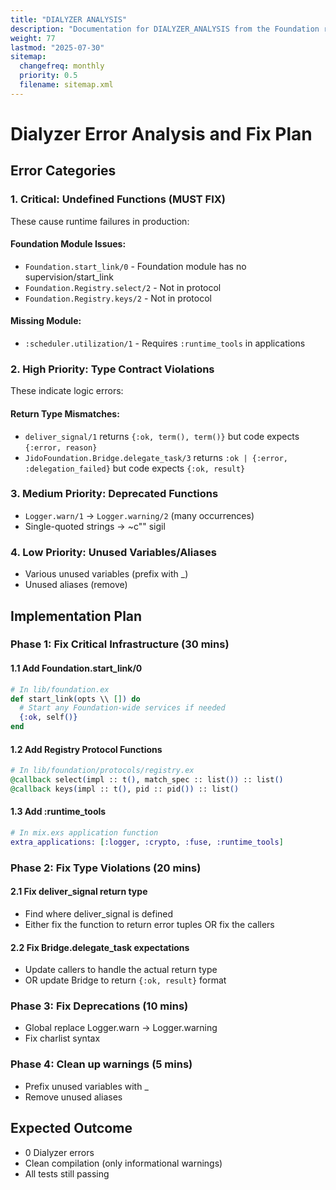 ```yaml
---
title: "DIALYZER ANALYSIS"
description: "Documentation for DIALYZER_ANALYSIS from the Foundation repository."
weight: 77
lastmod: "2025-07-30"
sitemap:
  changefreq: monthly
  priority: 0.5
  filename: sitemap.xml
---
```


# Dialyzer Error Analysis and Fix Plan

## Error Categories

### 1. **Critical: Undefined Functions** (MUST FIX)
These cause runtime failures in production:

#### Foundation Module Issues:
- `Foundation.start_link/0` - Foundation module has no supervision/start_link
- `Foundation.Registry.select/2` - Not in protocol 
- `Foundation.Registry.keys/2` - Not in protocol

#### Missing Module:
- `:scheduler.utilization/1` - Requires `:runtime_tools` in applications

### 2. **High Priority: Type Contract Violations**
These indicate logic errors:

#### Return Type Mismatches:
- `deliver_signal/1` returns `{:ok, term(), term()}` but code expects `{:error, reason}`
- `JidoFoundation.Bridge.delegate_task/3` returns `:ok | {:error, :delegation_failed}` but code expects `{:ok, result}`

### 3. **Medium Priority: Deprecated Functions**
- `Logger.warn/1` → `Logger.warning/2` (many occurrences)
- Single-quoted strings → ~c"" sigil

### 4. **Low Priority: Unused Variables/Aliases**
- Various unused variables (prefix with _)
- Unused aliases (remove)

## Implementation Plan

### Phase 1: Fix Critical Infrastructure (30 mins)

#### 1.1 Add Foundation.start_link/0
```elixir
# In lib/foundation.ex
def start_link(opts \\ []) do
  # Start any Foundation-wide services if needed
  {:ok, self()}
end
```

#### 1.2 Add Registry Protocol Functions
```elixir
# In lib/foundation/protocols/registry.ex
@callback select(impl :: t(), match_spec :: list()) :: list()
@callback keys(impl :: t(), pid :: pid()) :: list()
```

#### 1.3 Add :runtime_tools
```elixir
# In mix.exs application function
extra_applications: [:logger, :crypto, :fuse, :runtime_tools]
```

### Phase 2: Fix Type Violations (20 mins)

#### 2.1 Fix deliver_signal return type
- Find where deliver_signal is defined
- Either fix the function to return error tuples OR fix the callers

#### 2.2 Fix Bridge.delegate_task expectations
- Update callers to handle the actual return type
- OR update Bridge to return `{:ok, result}` format

### Phase 3: Fix Deprecations (10 mins)
- Global replace Logger.warn → Logger.warning
- Fix charlist syntax

### Phase 4: Clean up warnings (5 mins)
- Prefix unused variables with _
- Remove unused aliases

## Expected Outcome
- 0 Dialyzer errors
- Clean compilation (only informational warnings)
- All tests still passing